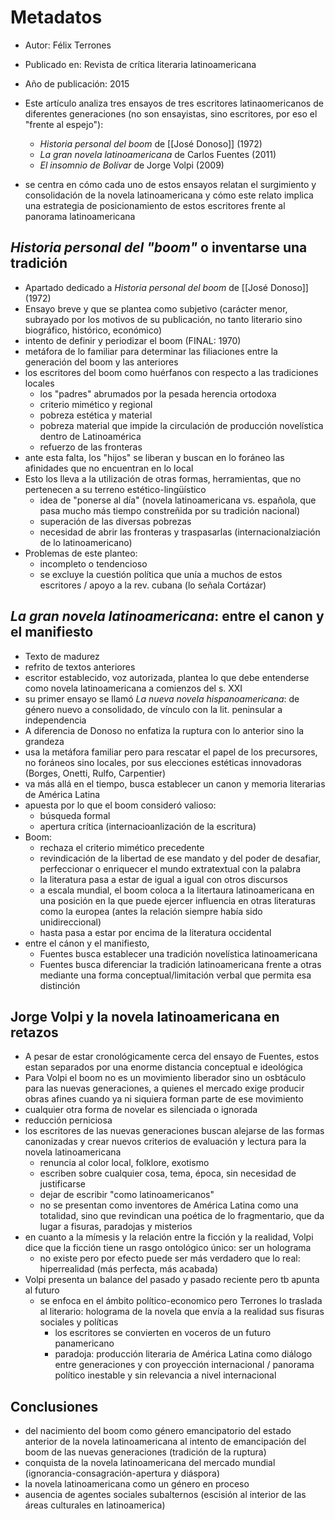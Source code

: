 # Metadatos
- Autor: Félix Terrones
- Publicado en: Revista de crítica literaria latinoamericana 
- Año de publicación: 2015

- Este artículo analiza tres ensayos de tres escritores latinaomericanos de diferentes generaciones (no son ensayistas, sino escritores, por eso el "frente al espejo"):
	- *Historia personal del boom* de [[José Donoso]] (1972)
	- *La gran novela latinoamericana* de Carlos Fuentes (2011)
	- *El insomnio de Bolívar* de Jorge Volpi (2009)
- se centra en cómo cada uno de estos ensayos relatan el surgimiento y consolidación de la novela latinoamericana y cómo este relato implica una estrategia de posicionamiento de estos escritores frente al panorama latinoamericana

## *Historia personal del "boom"* o inventarse una tradición 
- Apartado dedicado a *Historia personal del boom* de [[José Donoso]] (1972)
- Ensayo breve y que se plantea como subjetivo (carácter menor, subrayado por los motivos de su publicación, no tanto literario sino biográfico, histórico, económico)
- intento de definir y periodizar el boom (FINAL: 1970)
- metáfora de lo familiar para determinar las filiaciones entre la generación del boom y las anteriores
- los escritores del boom como huérfanos con respecto a las tradiciones locales
	- los "padres" abrumados por la pesada herencia ortodoxa 
	- criterio mimético y regional
	- pobreza estética y material
	- pobreza material que impide la circulación de producción novelística dentro de Latinoamérica
	- refuerzo de las fronteras
- ante esta falta, los "hijos" se liberan y buscan en lo foráneo las afinidades que no encuentran en lo local
- Esto los lleva a la utilización de otras formas, herramientas, que no pertenecen a su terreno estético-lingüístico
	-	idea de "ponerse al día" (novela latinoamericana vs. española, que pasa mucho más tiempo constreñida por su tradición nacional)
	-	superación de las diversas pobrezas
	-	necesidad de abrir las fronteras y traspasarlas (internacionalziación de lo latinoamericano)
- Problemas de este planteo:
	- incompleto o tendencioso
	- se excluye la cuestión política que unía a muchos de estos escritores / apoyo a la rev. cubana (lo señala Cortázar) 

## *La gran novela latinoamericana*:  entre el canon y el manifiesto

- Texto de madurez
- refrito de textos anteriores
- escritor establecido, voz autorizada, plantea lo que debe entenderse como novela latinoamericana a comienzos del s. XXI
- su primer ensayo se llamó *La nueva novela hispanoamericana*: de género nuevo a consolidado, de vínculo con la lit. peninsular a independencia 
- A diferencia de Donoso no enfatiza la ruptura con lo anterior sino la grandeza
- usa la metáfora familiar pero para rescatar el papel de los precursores, no foráneos sino locales, por sus elecciones estéticas innovadoras (Borges, Onetti, Rulfo, Carpentier)
- va más allá en el tiempo, busca establecer un canon y memoria literarias de América Latina
- apuesta por lo que el boom consideró valioso:
	- búsqueda formal
	- apertura crítica (internacioanlización de la escritura)
- Boom:
	- rechaza el criterio mimético precedente
	- revindicación de la libertad de ese mandato y del poder de desafiar, perfeccionar o enriquecer el mundo extratextual con la palabra
	- la literatura pasa a estar de igual a igual con otros discursos
	- a escala mundial, el boom coloca a la litertaura latinoamericana en una posición en la que puede ejercer influencia en otras literaturas como la europea (antes la relación siempre había sido unidireccional)
	- hasta pasa a estar por encima de la literatura occidental
- entre el cánon y el manifiesto, 
	- Fuentes busca establecer una tradición novelística latinoamericana
	- Fuentes busca diferenciar la tradición latinoamericana frente a otras mediante una forma conceptual/limitación verbal que permita esa distinción

## Jorge Volpi y la novela latinoamericana en retazos

- A pesar de estar cronológicamente cerca del ensayo de Fuentes, estos estan separados por una enorme distancia conceptual e ideológica
- Para Volpi el boom no es un movimiento liberador sino un osbtáculo para las nuevas generaciones, a quienes el mercado exige producir obras afines cuando ya ni siquiera forman parte de ese movimiento
- cualquier otra forma de novelar es silenciada o ignorada
- reducción perniciosa
- los escritores de las nuevas generaciones buscan alejarse de las formas canonizadas y crear nuevos criterios de evaluación y lectura para la novela latinoamericana
	- renuncia al color local, folklore, exotismo
	- escriben sobre cualquier cosa, tema, época, sin necesidad de justificarse
	- dejar de escribir "como latinoamericanos"
	- no se presentan como inventores de América Latina como una totalidad, sino que revindican una poética de lo fragmentario, que da lugar a fisuras, paradojas y misterios
- en cuanto a la mímesis y la relación entre la ficción y la realidad, Volpi dice que la ficción tiene un rasgo ontológico único: ser un holograma
	- no existe pero por efecto puede ser más verdadero que lo real: hiperrealidad (más perfecta, más acabada)
- Volpi presenta un balance del pasado y pasado reciente pero tb apunta al futuro
	- se enfoca en el ámbito político-economico pero Terrones lo traslada al literario: holograma de la novela que envía a la realidad sus fisuras sociales y políticas
		- los escritores se convierten en voceros de un futuro panamericano
		- paradoja: producción literaria de América Latina como diálogo entre generaciones y con proyección internacional / panorama político inestable y sin relevancia a nivel internacional

## Conclusiones
- del nacimiento del boom como género emancipatorio del estado anterior de la novela latinoamericana al intento de emancipación del boom de las nuevas generaciones (tradición de la ruptura)
- conquista de la novela latinoamericana del mercado mundial (ignorancia-consagración-apertura y diáspora)
- la novela latinoamericana como un género en proceso
- ausencia de agentes sociales subalternos (escisión al interior de las áreas culturales en latinoamerica)